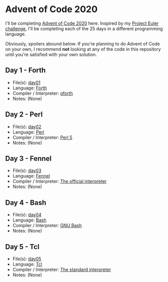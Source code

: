 
# Advent of Code 2020

I'll be completing [Advent of Code
2020](https://adventofcode.com/2020/) here. Inspired by my [Project
Euler challenge](https://github.com/Mercerenies/eulers-melting-pot/),
I'll be completing each of the 25 days in a different programming
language.

Obviously, spoilers abound below. If you're planning to do Advent of
Code on your own, I recommend **not** looking at any of the code in
this repository until you're satisfied with your own solution.

## Day 1 - Forth

* File(s): [day01](day01)
* Language: [Forth](https://en.wikipedia.org/wiki/Forth_(programming_language))
* Compiler / Interpreter: [gforth](https://gforth.org/)
* Notes: (None)

## Day 2 - Perl

* File(s): [day02](day02)
* Language: [Perl](https://www.perl.org/)
* Compiler / Interpreter: [Perl 5](https://www.perl.org/get.html)
* Notes: (None)

## Day 3 - Fennel

* File(s): [day03](day03)
* Language: [Fennel](https://fennel-lang.org/)
* Compiler / Interpreter: [The official interpreter](https://fennel-lang.org/setup#downloading-fennel)
* Notes: (None)

## Day 4 - Bash

* File(s): [day04](day04)
* Language: [Bash](https://en.wikipedia.org/wiki/Bash_%28Unix_shell%29)
* Compiler / Interpreter: [GNU Bash](https://www.gnu.org/software/bash/)
* Notes: (None)

## Day 5 - Tcl

* File(s): [day05](day05)
* Language: [Tcl](http://wiki.tcl.tk/299)
* Compiler / Interpreter: [The standard interpreter](http://tcl.tk/)
* Notes: (None)
